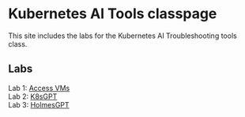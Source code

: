 # Kubernetes AI Tools classpage

This site includes the labs for the Kubernetes AI Troubleshooting tools class.

## Labs
Lab 1: [Access VMs](labs/setup/)   
Lab 2: [K8sGPT](labs/k8sgpt/)   
Lab 3: [HolmesGPT](labs/holmesgpt/)   
